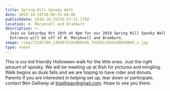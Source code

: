```yaml
---
title: Spring Hill Spooky Walk
date: 2019-10-19T18:00:31-04:00
publishdate: 2019-10-19T20:52:31.179Z
location: W. Maryknoll and Braeburn
description: >-
  Join us Saturday Oct 19th at 6pm for our 2019 Spring Hill Spooky Walk.
  Entrance will be off of W. Maryknoll and Braeburn.
image: /img/72281700_2384075241809436_7026911936180649984_n.jpg
type: event
---
```

This is our kid friendly Holloween walk for the little ones. Just the right amount of spooky. We will be meeting up at 6ish for pictures and mingling. Walk begins as dusk falls and we are hoping to have cider and donuts. Parents if you are interested in helping set up, tear down or participate, contact Ben Galliway at bgalliway@gmail.com. Hope to see you there.
